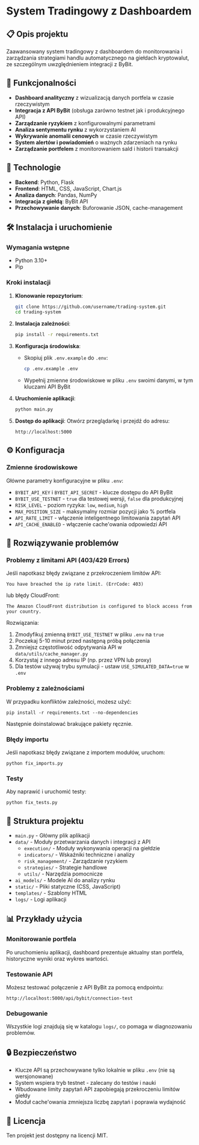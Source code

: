 # System Tradingowy z Dashboardem

## 📋 Opis projektu
Zaawansowany system tradingowy z dashboardem do monitorowania i zarządzania strategiami handlu automatycznego na giełdach kryptowalut, ze szczególnym uwzględnieniem integracji z ByBit.

## 🚀 Funkcjonalności

- **Dashboard analityczny** z wizualizacją danych portfela w czasie rzeczywistym
- **Integracja z API ByBit** (obsługa zarówno testnet jak i produkcyjnego API)
- **Zarządzanie ryzykiem** z konfigurowalnymi parametrami
- **Analiza sentymentu rynku** z wykorzystaniem AI
- **Wykrywanie anomalii cenowych** w czasie rzeczywistym
- **System alertów i powiadomień** o ważnych zdarzeniach na rynku
- **Zarządzanie portfelem** z monitorowaniem sald i historii transakcji

## 🔧 Technologie

- **Backend**: Python, Flask
- **Frontend**: HTML, CSS, JavaScript, Chart.js
- **Analiza danych**: Pandas, NumPy
- **Integracja z giełdą**: ByBit API
- **Przechowywanie danych**: Buforowanie JSON, cache-management

## 🛠️ Instalacja i uruchomienie

### Wymagania wstępne
- Python 3.10+
- Pip

### Kroki instalacji

1. **Klonowanie repozytorium**:
   ```bash
   git clone https://github.com/username/trading-system.git
   cd trading-system
   ```

2. **Instalacja zależności**:
   ```bash
   pip install -r requirements.txt
   ```

3. **Konfiguracja środowiska**:
   - Skopiuj plik `.env.example` do `.env`:
     ```bash
     cp .env.example .env
     ```
   - Wypełnij zmienne środowiskowe w pliku `.env` swoimi danymi, w tym kluczami API ByBit

4. **Uruchomienie aplikacji**:
   ```bash
   python main.py
   ```

5. **Dostęp do aplikacji**:
   Otwórz przeglądarkę i przejdź do adresu:
   ```
   http://localhost:5000
   ```

## ⚙️ Konfiguracja

### Zmienne środowiskowe

Główne parametry konfiguracyjne w pliku `.env`:

- `BYBIT_API_KEY` i `BYBIT_API_SECRET` - klucze dostępu do API ByBit
- `BYBIT_USE_TESTNET` - `true` dla testowej wersji, `false` dla produkcyjnej
- `RISK_LEVEL` - poziom ryzyka: `low`, `medium`, `high`
- `MAX_POSITION_SIZE` - maksymalny rozmiar pozycji jako % portfela
- `API_RATE_LIMIT` - włączenie inteligentnego limitowania zapytań API
- `API_CACHE_ENABLED` - włączenie cache'owania odpowiedzi API

## 🔧 Rozwiązywanie problemów

### Problemy z limitami API (403/429 Errors)
Jeśli napotkasz błędy związane z przekroczeniem limitów API:

```
You have breached the ip rate limit. (ErrCode: 403)
```

lub błędy CloudFront:

```
The Amazon CloudFront distribution is configured to block access from your country.
```

Rozwiązania:
1. Zmodyfikuj zmienną `BYBIT_USE_TESTNET` w pliku `.env` na `true`
2. Poczekaj 5-10 minut przed następną próbą połączenia
3. Zmniejsz częstotliwość odpytywania API w `data/utils/cache_manager.py`
4. Korzystaj z innego adresu IP (np. przez VPN lub proxy)
5. Dla testów używaj trybu symulacji - ustaw `USE_SIMULATED_DATA=true` w `.env`

### Problemy z zależnościami
W przypadku konfliktów zależności, możesz użyć:
```
pip install -r requirements.txt --no-dependencies
```
Następnie doinstalować brakujące pakiety ręcznie.

### Błędy importu
Jeśli napotkasz błędy związane z importem modułów, uruchom:
```
python fix_imports.py
```

### Testy
Aby naprawić i uruchomić testy:
```
python fix_tests.py
```

## 📁 Struktura projektu

- `main.py` - Główny plik aplikacji
- `data/` - Moduły przetwarzania danych i integracji z API
  - `execution/` - Moduły wykonywania operacji na giełdzie
  - `indicators/` - Wskaźniki techniczne i analizy
  - `risk_management/` - Zarządzanie ryzykiem
  - `strategies/` - Strategie handlowe
  - `utils/` - Narzędzia pomocnicze
- `ai_models/` - Modele AI do analizy rynku
- `static/` - Pliki statyczne (CSS, JavaScript)
- `templates/` - Szablony HTML
- `logs/` - Logi aplikacji

## 📊 Przykłady użycia

### Monitorowanie portfela
Po uruchomieniu aplikacji, dashboard prezentuje aktualny stan portfela, historyczne wyniki oraz wykres wartości.

### Testowanie API
Możesz testować połączenie z API ByBit za pomocą endpointu:
```
http://localhost:5000/api/bybit/connection-test
```

### Debugowanie
Wszystkie logi znajdują się w katalogu `logs/`, co pomaga w diagnozowaniu problemów.

## 🔒 Bezpieczeństwo

- Klucze API są przechowywane tylko lokalnie w pliku `.env` (nie są wersjonowane)
- System wspiera tryb testnet - zalecany do testów i nauki
- Wbudowane limity zapytań API zapobiegają przekroczeniu limitów giełdy
- Moduł cache'owania zmniejsza liczbę zapytań i poprawia wydajność

## 📄 Licencja

Ten projekt jest dostępny na licencji MIT.